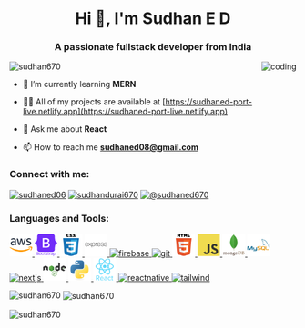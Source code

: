 <h1 align="center">Hi 👋, I'm Sudhan E D</h1>
<h3 align="center">A passionate fullstack developer from India</h3>
<img align="right" alt="coding" src="[image](https://github.com/sudhan670/sudhan670/assets/88775663/b8dcd143-7db2-40dc-b42c-76940a55a5da)
">
<p align="left"> <img src="https://www.google.com/imgres?imgurl=https%3A%2F%2Fstorage.googleapis.com%2Fpai-images%2F16b825e6efc144d7b4b0d1848edf3f4c.jpeg&tbnid=cHofPIS88T4bxM&vet=10CAYQxiAoCGoXChMI-N3NuOqGhAMVAAAAAB0AAAAAEAc..i&imgrefurl=https%3A%2F%2Fplaygroundai.com%2Fsearch%3Fq%3Da%2Bnerdy%2Bboy%2Bis%2Bprogramming%2Bat%2Ba%2Bcomputer%2Bin%2Ba%2Broom%2Bfull%2Bof%2Bgadgets&docid=eanbZD8MEquOaM&w=1024&h=1024&itg=1&q=coding%20boy%20images%20for%20background%20anime%20github&hl=en&ved=0CAYQxiAoCGoXChMI-N3NuOqGhAMVAAAAAB0AAAAAEAc" alt="sudhan670" /> </p>

- 🌱 I’m currently learning **MERN**

- 👨‍💻 All of my projects are available at [https://sudhaned-port-live.netlify.app](https://sudhaned-port-live.netlify.app)

- 💬 Ask me about **React**

- 📫 How to reach me **sudhaned08@gmail.com**

<h3 align="left">Connect with me:</h3>
<p align="left">
<a href="https://linkedin.com/in/sudhaned06" target="blank"><img align="center" src="https://raw.githubusercontent.com/rahuldkjain/github-profile-readme-generator/master/src/images/icons/Social/linked-in-alt.svg" alt="sudhaned06" height="30" width="40" /></a>
<a href="https://www.leetcode.com/sudhandurai670" target="blank"><img align="center" src="https://raw.githubusercontent.com/rahuldkjain/github-profile-readme-generator/master/src/images/icons/Social/leet-code.svg" alt="sudhandurai670" height="30" width="40" /></a>
<a href="https://www.hackerearth.com/@sudhaned670" target="blank"><img align="center" src="https://raw.githubusercontent.com/rahuldkjain/github-profile-readme-generator/master/src/images/icons/Social/hackerearth.svg" alt="@sudhaned670" height="30" width="40" /></a>
</p>

<h3 align="left">Languages and Tools:</h3>
<p align="left"> <a href="https://aws.amazon.com" target="_blank" rel="noreferrer"> <img src="https://raw.githubusercontent.com/devicons/devicon/master/icons/amazonwebservices/amazonwebservices-original-wordmark.svg" alt="aws" width="40" height="40"/> </a> <a href="https://getbootstrap.com" target="_blank" rel="noreferrer"> <img src="https://raw.githubusercontent.com/devicons/devicon/master/icons/bootstrap/bootstrap-plain-wordmark.svg" alt="bootstrap" width="40" height="40"/> </a> <a href="https://www.w3schools.com/css/" target="_blank" rel="noreferrer"> <img src="https://raw.githubusercontent.com/devicons/devicon/master/icons/css3/css3-original-wordmark.svg" alt="css3" width="40" height="40"/> </a> <a href="https://expressjs.com" target="_blank" rel="noreferrer"> <img src="https://raw.githubusercontent.com/devicons/devicon/master/icons/express/express-original-wordmark.svg" alt="express" width="40" height="40"/> </a> <a href="https://firebase.google.com/" target="_blank" rel="noreferrer"> <img src="https://www.vectorlogo.zone/logos/firebase/firebase-icon.svg" alt="firebase" width="40" height="40"/> </a> <a href="https://git-scm.com/" target="_blank" rel="noreferrer"> <img src="https://www.vectorlogo.zone/logos/git-scm/git-scm-icon.svg" alt="git" width="40" height="40"/> </a> <a href="https://www.w3.org/html/" target="_blank" rel="noreferrer"> <img src="https://raw.githubusercontent.com/devicons/devicon/master/icons/html5/html5-original-wordmark.svg" alt="html5" width="40" height="40"/> </a> <a href="https://developer.mozilla.org/en-US/docs/Web/JavaScript" target="_blank" rel="noreferrer"> <img src="https://raw.githubusercontent.com/devicons/devicon/master/icons/javascript/javascript-original.svg" alt="javascript" width="40" height="40"/> </a> <a href="https://www.mongodb.com/" target="_blank" rel="noreferrer"> <img src="https://raw.githubusercontent.com/devicons/devicon/master/icons/mongodb/mongodb-original-wordmark.svg" alt="mongodb" width="40" height="40"/> </a> <a href="https://www.mysql.com/" target="_blank" rel="noreferrer"> <img src="https://raw.githubusercontent.com/devicons/devicon/master/icons/mysql/mysql-original-wordmark.svg" alt="mysql" width="40" height="40"/> </a> <a href="https://nextjs.org/" target="_blank" rel="noreferrer"> <img src="https://cdn.worldvectorlogo.com/logos/nextjs-2.svg" alt="nextjs" width="40" height="40"/> </a> <a href="https://nodejs.org" target="_blank" rel="noreferrer"> <img src="https://raw.githubusercontent.com/devicons/devicon/master/icons/nodejs/nodejs-original-wordmark.svg" alt="nodejs" width="40" height="40"/> </a> <a href="https://www.python.org" target="_blank" rel="noreferrer"> <img src="https://raw.githubusercontent.com/devicons/devicon/master/icons/python/python-original.svg" alt="python" width="40" height="40"/> </a> <a href="https://reactjs.org/" target="_blank" rel="noreferrer"> <img src="https://raw.githubusercontent.com/devicons/devicon/master/icons/react/react-original-wordmark.svg" alt="react" width="40" height="40"/> </a> <a href="https://reactnative.dev/" target="_blank" rel="noreferrer"> <img src="https://reactnative.dev/img/header_logo.svg" alt="reactnative" width="40" height="40"/> </a> <a href="https://tailwindcss.com/" target="_blank" rel="noreferrer"> <img src="https://www.vectorlogo.zone/logos/tailwindcss/tailwindcss-icon.svg" alt="tailwind" width="40" height="40"/> </a> </p>

<p><img align="left" src="https://github-readme-stats.vercel.app/api/top-langs?username=sudhan670&show_icons=true&locale=en&layout=compact" alt="sudhan670" /></p>

<p>&nbsp;<img align="center" src="https://github-readme-stats.vercel.app/api?username=sudhan670&show_icons=true&locale=en" alt="sudhan670" /></p>

<p><img align="center" src="https://github-readme-streak-stats.herokuapp.com/?user=sudhan670&" alt="sudhan670" /></p>
